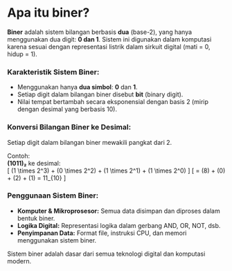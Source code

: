 # Apa itu biner?

**Biner** adalah sistem bilangan berbasis **dua** (base-2), yang hanya menggunakan dua digit: **0 dan 1**. Sistem ini digunakan dalam komputasi karena sesuai dengan representasi listrik dalam sirkuit digital (mati = 0, hidup = 1).  

### **Karakteristik Sistem Biner:**  
- Menggunakan hanya **dua simbol**: **0** dan **1**.  
- Setiap digit dalam bilangan biner disebut **bit** (binary digit).  
- Nilai tempat bertambah secara eksponensial dengan basis 2 (mirip dengan desimal yang berbasis 10).  

### **Konversi Bilangan Biner ke Desimal:**  
Setiap digit dalam bilangan biner mewakili pangkat dari 2.  

Contoh:  
**(1011)₂** ke desimal:  
\[
(1 \times 2^3) + (0 \times 2^2) + (1 \times 2^1) + (1 \times 2^0)
\]
\[
= (8) + (0) + (2) + (1) = 11_{10}
\]

### **Penggunaan Sistem Biner:**  
- **Komputer & Mikroprosesor:** Semua data disimpan dan diproses dalam bentuk biner.  
- **Logika Digital:** Representasi logika dalam gerbang AND, OR, NOT, dsb.  
- **Penyimpanan Data:** Format file, instruksi CPU, dan memori menggunakan sistem biner.  

Sistem biner adalah dasar dari semua teknologi digital dan komputasi modern.
